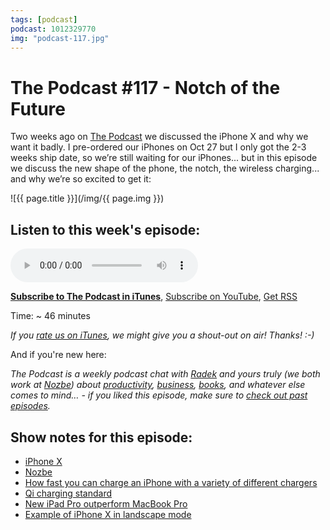 ```yaml
---
tags: [podcast]
podcast: 1012329770
img: "podcast-117.jpg"
---
```


# The Podcast #117 - Notch of the Future

Two weeks ago on [The Podcast][p] we discussed the iPhone X and why we want it badly. I pre-ordered our iPhones on Oct 27 but I only got the 2-3 weeks ship date, so we’re still waiting for our iPhones... but in this episode we discuss the new shape of the phone, the notch, the wireless charging... and why we’re so excited to get it:

<!--More-->

![{{ page.title }}](/img/{{ page.img }})

## Listen to this week's episode:

<audio controls>
<source src="https://files.nozbe.com/podcast/117.mp3" type="audio/mpeg">
</audio>

**[Subscribe to The Podcast in iTunes][i]**, [Subscribe on YouTube][y], [Get RSS][rss]

Time: ~ 46 minutes

*If you [rate us on iTunes][i], we might give you a shout-out on air! Thanks! :-)*

And if you're new here:

*The Podcast is a weekly podcast chat with [Radek][r] and yours truly (we both work at [Nozbe][n]) about [productivity](/productivity), [business](/business), [books](/books), and whatever else comes to mind… - if you liked this episode, make sure to [check out past episodes](/podcast).*

## Show notes for this episode:

  * [iPhone X](https://www.apple.com/iphone-x/)
  * [Nozbe](https://nozbe.com/)
  * [How fast you can charge an iPhone with a variety of different chargers](http://bgr.com/2017/10/10/iphone-8-charging-speeds-fast-charging-iphone-x/)
  * [Qi charging standard](https://en.wikipedia.org/wiki/Qi_\(standard\))
  * [New iPad Pro outperform MacBook Pro](https://9to5mac.com/2017/06/14/ipad-pro-versus-macbook-pro-speed-tests/)
  * [Example of iPhone X in landscape mode](https://twitter.com/stroughtonsmith/status/907788261933944838?lang=en)

[y]: https://michael.gratis/thepodcastyt
[rss]: https://thepodcast.fm/episodes?format=RSS
[e]: /podcast-117

[p]: /podcast
[n]: https://nozbe.com/?a=mike
[r]: https://michael.gratis/radex
[i]: https://michael.gratis/thepodcast
[o]: https://michael.gratis/ipadonly

